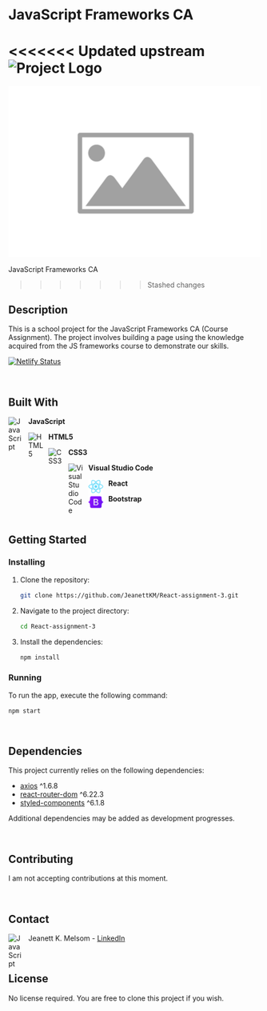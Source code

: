# JavaScript Frameworks CA

<<<<<<< Updated upstream
![Project Logo](https://user-images.githubusercontent.com/52622303/164316813-4b12d99f-aeb7-4069-85cf-e72b3a50ac99.png)
=======
![image](/Images/Placeholder-_-Glossary.svg)

JavaScript Frameworks CA

> > > > > > > Stashed changes

## Description

This is a school project for the JavaScript Frameworks CA (Course Assignment). The project involves building a page using the knowledge acquired from the JS frameworks course to demonstrate our skills.

[![Netlify Status](https://api.netlify.com/api/v1/badges/5bf89720-cd52-455a-8089-bfd74bf4f200/deploy-status)](https://app.netlify.com/sites/jsframework-ca-jkm/deploys)

<br>

## Built With

<img align="left" alt="JavaScript" width="30px" style="padding-right:10px;" src="https://cdn.jsdelivr.net/gh/devicons/devicon/icons/javascript/javascript-original.svg"/>**JavaScript**

<img align="left" alt="HTML5" width="30px" style="padding-right:10px;" src="https://cdn.jsdelivr.net/gh/devicons/devicon/icons/html5/html5-plain-wordmark.svg"/>**HTML5**

<img align="left" alt="CSS3" width="30px" style="padding-right:10px;" src="https://cdn.jsdelivr.net/gh/devicons/devicon/icons/css3/css3-plain-wordmark.svg"/>**CSS3**

<img align="left" alt="Visual Studio Code" width="30px" style="padding-right:10px;" src="https://cdn.jsdelivr.net/gh/devicons/devicon/icons/vscode/vscode-original-wordmark.svg"/>**Visual Studio Code**

<img align="left" alt="React" width="30px" style="padding-right:10px;" src="https://raw.githubusercontent.com/devicons/devicon/6910f0503efdd315c8f9b858234310c06e04d9c0/icons/react/react-original.svg"/>**React**

<img align="left" alt="Bootstrap" width="30px" style="padding-right:10px;" src="https://raw.githubusercontent.com/devicons/devicon/6910f0503efdd315c8f9b858234310c06e04d9c0/icons/bootstrap/bootstrap-original.svg"/> **Bootstrap**

<br>

## Getting Started

### Installing

1. Clone the repository:

   ```bash
   git clone https://github.com/JeanettKM/React-assignment-3.git
   ```

2. Navigate to the project directory:

   ```bash
   cd React-assignment-3
   ```

3. Install the dependencies:

   ```bash
   npm install
   ```

### Running

To run the app, execute the following command:

```bash
npm start
```

<br>

## Dependencies

This project currently relies on the following dependencies:

- [axios](https://www.npmjs.com/package/axios) ^1.6.8
- [react-router-dom](https://www.npmjs.com/package/react-router-dom) ^6.22.3
- [styled-components](https://www.npmjs.com/package/styled-components) ^6.1.8

Additional dependencies may be added as development progresses.

<br>

## Contributing

I am not accepting contributions at this moment.

<br>

## Contact

Jeanett K. Melsom - [LinkedIn](https://www.linkedin.com/in/jeanett-melsom-927ab4123/)
<img align="left" alt="JavaScript" width="30px" style="padding-right:10px;" src="https://cdn.jsdelivr.net/gh/devicons/devicon/icons/linkedin/linkedin-original.svg" />

<br>

## License

No license required. You are free to clone this project if you wish.
